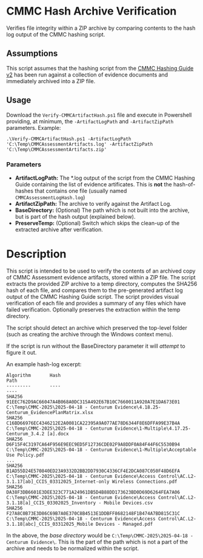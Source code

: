 # CMMC Hash Archive Verification
Verifies file integrity within a ZIP archive by comparing contents to the hash log output of the CMMC hashing script.

## Assumptions
This script assumes that the hashing script from the [CMMC Hashing Guide v2](https://dodcio.defense.gov/Portals/0/Documents/CMMC/HashingGuidev2.pdf) has been run against a collection of evidence documents and immediately archived into a ZIP file. 

## Usage
Download the `Verify-CMMCArtifactHash.ps1` file and execute in Powershell providing, at minimum, the `-ArtifactLogPath` and `-ArtifactZipPath` parameters. Example:

```
.\Verify-CMMCArtifactHash.ps1 -ArtifactLogPath 'C:\Temp\CMMCAssessmentArtifacts.log' -ArtifactZipPath 'C:\Temp\CMMCAssessmentArtifacts.zip'
```
### Parameters
* **ArtifactLogPath:** The *.log output of the script from the CMMC Hashing Guide containing the list of evidence artificates. This is **not** the hash-of-hashes that contains one file (usually named `CMMCAssessmentLogHash.log`)
* **ArtifactZipPath:** The archive to verify against the Artifact Log.
* **BaseDirectory:** (Optional) The path which is not built into the archive, but is part of the hash output (explained below).
* **PreserveTemp:** (Optional) Switch which skips the clean-up of the extracted archive after verification. 

# Description
This script is intended to be used to verify the contents of an archived copy of CMMC Assessment evidence artifacts,
stored within a ZIP file. The script extracts the provided ZIP archive to a temp directory, computes the SHA256 hash 
of each file, and compares them to the pre-generated artifact log output of the CMMC Hashing Guide script. The script
provides visual verification of each file and provides a summary of any files which have failed verification. Optionally 
preserves the extraction within the temp directory.

The script should detect an archive which preserved the top-level folder (such as creating the archive through the Windows context menu). 

If the script is run without the BaseDirectory parameter it will _attempt_ to figure it out. 

An example hash-log excerpt:

```
Algorithm       Hash                                                                   Path
---------       ----                                                                   ----
SHA256          91EEC762D9AC66047A4B068A0DC315A492E67B10C7660011A920A7E1DA673E01       C:\Temp\CMMC-2025\2025-04-18 - Centurum Evidence\4.18.25-Centurum_EvidencePlanMatrix.xlsx
SHA256          C16BD66976EC4346212E2A0081CA22395A9A077AE78D6344F8E6DFFA99E37B4A       C:\Temp\CMMC-2025\2025-04-18 - Centurum Evidence\1-Multiple\4.17.25-Centurum_3.4.2 [a].docx
SHA256          D6F15F4C3197CA64F956E9EEC9ED5F12736CDE02F9A8DDF0A84F44F6C5530B94       C:\Temp\CMMC-2025\2025-04-18 - Centurum Evidence\1-Multiple\Acceptable Use Policy.pdf
...
SHA256          B1AD55D24E570840ED23A9332D2BB2DD7930C4336CF4E2DCA087C050F48D6EFA       C:\Temp\CMMC-2025\2025-04-18 - Centurum Evidence\Access Control\AC.L2-3.1.17[ab]_CCIS_03312025_Internet-only Wireless Connections.pdf
SHA256          DA38F3DB6601E3DEE323C771A24961DB5D4B88DD173623BD0D69D6264FEA7A06       C:\Temp\CMMC-2025\2025-04-18 - Centurum Evidence\Access Control\AC.L2-3.1.18[a]_CCIS_03302025_Inventory - Mobile Devices.csv
SHA256          F27A8C0B73E3D86C69B7A0E370C8B4513E1DDBFF8682148F1B474A7BD815C31C       C:\Temp\CMMC-2025\2025-04-18 - Centurum Evidence\Access Control\AC.L2-3.1.18[abc]_CCIS_03312025_Mobile Devices - Managed.pdf
```

In the above, the *base directory* would be `C:\Temp\CMMC-2025\2025-04-18 - Centurum Evidence\`. This is the part of the path which is not a part of the archive and needs to be normalized within the script.
